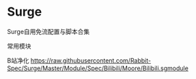 # Surge
Surge自用免流配置与脚本合集

常用模块

B站净化 https://raw.githubusercontent.com/Rabbit-Spec/Surge/Master/Module/Spec/Bilibili/Moore/Bilibili.sgmodule